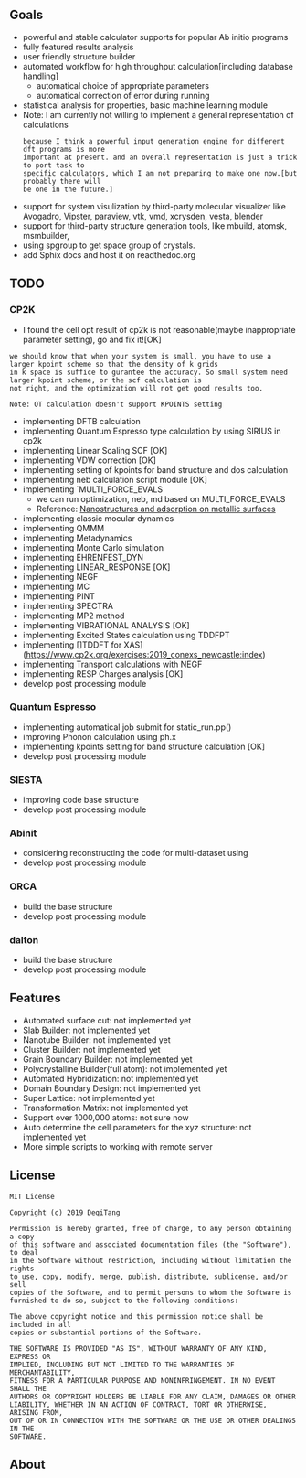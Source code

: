 ## Goals
* powerful and stable calculator supports for popular Ab initio programs
* fully featured results analysis
* user friendly structure builder
* automated workflow for high throughput calculation[including database handling]
  * automatical choice of appropriate parameters
  * automatical correction of error during running
* statistical analysis for properties, basic machine learning module
* Note: I am currently not willing to implement a general representation of calculations
    ```
    because I think a powerful input generation engine for different dft programs is more
    important at present. and an overall representation is just a trick to port task to
    specific calculators, which I am not preparing to make one now.[but probably there will
    be one in the future.]
    ```
* support for system visulization by third-party molecular visualizer like Avogadro, Vipster, paraview, vtk, vmd, xcrysden, vesta, blender
* support for third-party structure generation tools, like mbuild, atomsk, msmbuilder,
* using spgroup to get space group of crystals.
* add Sphix docs and host it on readthedoc.org

## TODO
### CP2K
* I found the cell opt result of cp2k is not reasonable(maybe inappropriate parameter setting), go and fix it![OK]
```
we should know that when your system is small, you have to use a larger kpoint scheme so that the density of k grids
in k space is suffice to gurantee the accuracy. So small system need larger kpoint scheme, or the scf calculation is
not right, and the optimization will not get good results too.

Note: OT calculation doesn't support KPOINTS setting
```
* implementing DFTB calculation
* implementing Quantum Espresso type calculation by using SIRIUS in cp2k
* implementing Linear Scaling SCF [OK]
* implementing VDW correction [OK]
* implementing setting of kpoints for band structure and dos calculation
* implementing neb calculation script module [OK]
* implementing `MULTI_FORCE_EVALS
    * we can run optimization, neb, md based on MULTI_FORCE_EVALS
    * Reference: [Nanostructures and adsorption on metallic surfaces](https://www.cp2k.org/exercises:2015_cecam_tutorial:neb)
* implementing classic mocular dynamics
* implementing QMMM
* implementing Metadynamics
* implementing Monte Carlo simulation
* implementing EHRENFEST_DYN
* implementing LINEAR_RESPONSE [OK]
* implementing NEGF
* implementing MC
* implementing PINT
* implementing SPECTRA
* implementing MP2 method
* implementing VIBRATIONAL ANALYSIS [OK]
* implementing Excited States calculation using TDDFPT
* implementing []TDDFT for XAS](https://www.cp2k.org/exercises:2019_conexs_newcastle:index)
* implementing Transport calculations with NEGF
* implementing RESP Charges analysis [OK]
* develop post processing module
### Quantum Espresso
* implementing automatical job submit for static_run.pp()
* improving Phonon calculation using ph.x
* implementing kpoints setting for band structure calculation [OK]
* develop post processing module
### SIESTA
* improving code base structure
* develop post processing module
### Abinit
* considering reconstructing the code for multi-dataset using
* develop post processing module
### ORCA
* build the base structure
* develop post processing module
### dalton
* build the base structure
* develop post processing module

## Features
* Automated surface cut: not implemented yet
* Slab Builder: not implemented yet
* Nanotube Builder: not implemented yet
* Cluster Builder: not implemented yet
* Grain Boundary Builder: not implemented yet
* Polycrystalline Builder(full atom): not implemented yet
* Automated Hybridization: not implemented yet
* Domain Boundary Design: not implemented yet
* Super Lattice: not implemented yet
* Transformation Matrix: not implemented yet
* Support over 1000,000 atoms: not sure now
* Auto determine the cell parameters for the xyz structure: not implemented yet
* More simple scripts to working with remote server


## License
```
MIT License

Copyright (c) 2019 DeqiTang

Permission is hereby granted, free of charge, to any person obtaining a copy
of this software and associated documentation files (the "Software"), to deal
in the Software without restriction, including without limitation the rights
to use, copy, modify, merge, publish, distribute, sublicense, and/or sell
copies of the Software, and to permit persons to whom the Software is
furnished to do so, subject to the following conditions:

The above copyright notice and this permission notice shall be included in all
copies or substantial portions of the Software.

THE SOFTWARE IS PROVIDED "AS IS", WITHOUT WARRANTY OF ANY KIND, EXPRESS OR
IMPLIED, INCLUDING BUT NOT LIMITED TO THE WARRANTIES OF MERCHANTABILITY,
FITNESS FOR A PARTICULAR PURPOSE AND NONINFRINGEMENT. IN NO EVENT SHALL THE
AUTHORS OR COPYRIGHT HOLDERS BE LIABLE FOR ANY CLAIM, DAMAGES OR OTHER
LIABILITY, WHETHER IN AN ACTION OF CONTRACT, TORT OR OTHERWISE, ARISING FROM,
OUT OF OR IN CONNECTION WITH THE SOFTWARE OR THE USE OR OTHER DEALINGS IN THE
SOFTWARE.
```

## About
